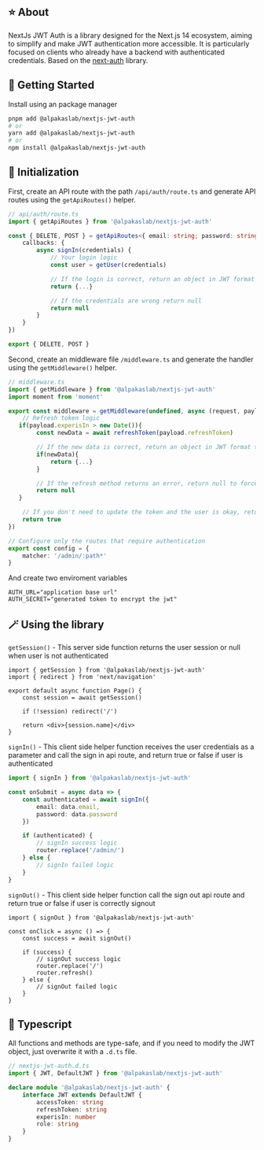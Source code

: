## ⭐️ About

NextJs JWT Auth is a library designed for the Next.js 14 ecosystem, aiming to simplify and make JWT authentication more accessible. It is particularly focused on clients who already have a backend with authenticated credentials. Based on the [next-auth](https://github.com/nextauthjs/next-auth) library.

## 🚀 Getting Started

Install using an package manager

```bash
pnpm add @alpakaslab/nextjs-jwt-auth
# or
yarn add @alpakaslab/nextjs-jwt-auth
# or
npm install @alpakaslab/nextjs-jwt-auth
```

## 🧩 Initialization

First, create an API route with the path `/api/auth/route.ts` and generate API routes using the `getApiRoutes()` helper.

```ts
// api/auth/route.ts
import { getApiRoutes } from '@alpakaslab/nextjs-jwt-auth'

const { DELETE, POST } = getApiRoutes<{ email: string; password: string }>({
    callbacks: {
        async signIn(credentials) {
            // Your login logic
            const user = getUser(credentials)

            // If the login is correct, return an object in JWT format
            return {...}

            // If the credentials are wrong return null
            return null
        }
    }
})

export { DELETE, POST }
```

Second, create an middleware file `/middleware.ts` and generate the handler using the `getMiddleware()` helper.

```ts
// middleware.ts
import { getMiddleware } from '@alpakaslab/nextjs-jwt-auth'
import moment from 'moment'

export const middleware = getMiddleware(undefined, async (request, payload) => {
    // Refresh token logic
   if(payload.experisIn > new Date()){
        const newData = await refreshToken(payload.refreshToken)

        // If the new data is correct, return an object in JWT format to update the cookie
        if(newData){
            return {...}
        }

        // If the refresh method returns an error, return null to force user signout
        return null
   }

    // If you don't need to update the token and the user is okay, return true
    return true
})

// Configure only the routes that require authentication
export const config = {
    matcher: '/admin/:path*'
}
```

And create two enviroment variables

```env
AUTH_URL="application base url"
AUTH_SECRET="generated token to encrypt the jwt"
```

## 🪄 Using the library

`getSession()` - This server side function returns the user session or null when user is not authenticated

```tsx
import { getSession } from '@alpakaslab/nextjs-jwt-auth'
import { redirect } from 'next/navigation'

export default async function Page() {
    const session = await getSession()

    if (!session) redirect('/')

    return <div>{session.name}</div>
}
```

`signIn()` - This client side helper function receives the user credentials as a parameter and call the sign in api route, and return true or false if user is authenticated

```ts
import { signIn } from '@alpakaslab/nextjs-jwt-auth'

const onSubmit = async data => {
    const authenticated = await signIn({
        email: data.email,
        password: data.password
    })

    if (authenticated) {
        // signIn success logic
        router.replace('/admin/')
    } else {
        // signIn failed logic
    }
}
```

`signOut()` - This client side helper function call the sign out api route and return true or false if user is correctly signout

```tsx
import { signOut } from '@alpakaslab/nextjs-jwt-auth'

const onClick = async () => {
    const success = await signOut()

    if (success) {
        // signOut success logic
        router.replace('/')
        router.refresh()
    } else {
        // signOut failed logic
    }
}
```

## 💎 Typescript

All functions and methods are type-safe, and if you need to modify the JWT object, just overwrite it with a `.d.ts` file.

```ts
// nextjs-jwt-auth.d.ts
import { JWT, DefaultJWT } from '@alpakaslab/nextjs-jwt-auth'

declare module '@alpakaslab/nextjs-jwt-auth' {
    interface JWT extends DefaultJWT {
        accessToken: string
        refreshToken: string
        experisIn: number
        role: string
    }
}
```

